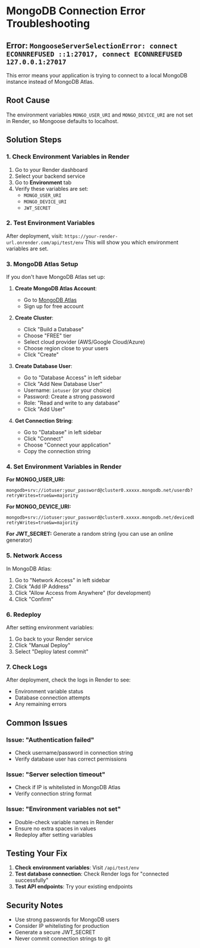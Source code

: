 # MongoDB Connection Error Troubleshooting

## Error: `MongooseServerSelectionError: connect ECONNREFUSED ::1:27017, connect ECONNREFUSED 127.0.0.1:27017`

This error means your application is trying to connect to a local MongoDB instance instead of MongoDB Atlas.

## Root Cause
The environment variables `MONGO_USER_URI` and `MONGO_DEVICE_URI` are not set in Render, so Mongoose defaults to localhost.

## Solution Steps

### 1. Check Environment Variables in Render
1. Go to your Render dashboard
2. Select your backend service
3. Go to **Environment** tab
4. Verify these variables are set:
   - `MONGO_USER_URI`
   - `MONGO_DEVICE_URI`
   - `JWT_SECRET`

### 2. Test Environment Variables
After deployment, visit: `https://your-render-url.onrender.com/api/test/env`
This will show you which environment variables are set.

### 3. MongoDB Atlas Setup
If you don't have MongoDB Atlas set up:

1. **Create MongoDB Atlas Account**:
   - Go to [MongoDB Atlas](https://cloud.mongodb.com)
   - Sign up for free account

2. **Create Cluster**:
   - Click "Build a Database"
   - Choose "FREE" tier
   - Select cloud provider (AWS/Google Cloud/Azure)
   - Choose region close to your users
   - Click "Create"

3. **Create Database User**:
   - Go to "Database Access" in left sidebar
   - Click "Add New Database User"
   - Username: `iotuser` (or your choice)
   - Password: Create a strong password
   - Role: "Read and write to any database"
   - Click "Add User"

4. **Get Connection String**:
   - Go to "Database" in left sidebar
   - Click "Connect"
   - Choose "Connect your application"
   - Copy the connection string

### 4. Set Environment Variables in Render

**For MONGO_USER_URI:**
```
mongodb+srv://iotuser:your_password@cluster0.xxxxx.mongodb.net/userdb?retryWrites=true&w=majority
```

**For MONGO_DEVICE_URI:**
```
mongodb+srv://iotuser:your_password@cluster0.xxxxx.mongodb.net/devicedb?retryWrites=true&w=majority
```

**For JWT_SECRET:**
Generate a random string (you can use an online generator)

### 5. Network Access
In MongoDB Atlas:
1. Go to "Network Access" in left sidebar
2. Click "Add IP Address"
3. Click "Allow Access from Anywhere" (for development)
4. Click "Confirm"

### 6. Redeploy
After setting environment variables:
1. Go back to your Render service
2. Click "Manual Deploy"
3. Select "Deploy latest commit"

### 7. Check Logs
After deployment, check the logs in Render to see:
- Environment variable status
- Database connection attempts
- Any remaining errors

## Common Issues

### Issue: "Authentication failed"
- Check username/password in connection string
- Verify database user has correct permissions

### Issue: "Server selection timeout"
- Check if IP is whitelisted in MongoDB Atlas
- Verify connection string format

### Issue: "Environment variables not set"
- Double-check variable names in Render
- Ensure no extra spaces in values
- Redeploy after setting variables

## Testing Your Fix

1. **Check environment variables**: Visit `/api/test/env`
2. **Test database connection**: Check Render logs for "connected successfully"
3. **Test API endpoints**: Try your existing endpoints

## Security Notes

- Use strong passwords for MongoDB users
- Consider IP whitelisting for production
- Generate a secure JWT_SECRET
- Never commit connection strings to git 